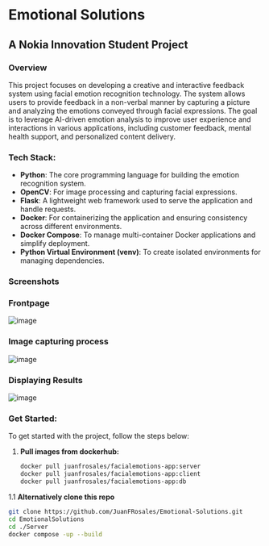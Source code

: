 # Emotional Solutions
## A Nokia Innovation Student Project

### Overview
This project focuses on developing a creative and interactive feedback system using facial emotion recognition technology. The system allows users to provide feedback in a non-verbal manner by capturing a picture and analyzing the emotions conveyed through facial expressions. The goal is to leverage AI-driven emotion analysis to improve user experience and interactions in various applications, including customer feedback, mental health support, and personalized content delivery.

### Tech Stack:
- **Python**: The core programming language for building the emotion recognition system.
- **OpenCV**: For image processing and capturing facial expressions.
- **Flask**: A lightweight web framework used to serve the application and handle requests.
- **Docker**: For containerizing the application and ensuring consistency across different environments.
- **Docker Compose**: To manage multi-container Docker applications and simplify deployment.
- **Python Virtual Environment (venv)**: To create isolated environments for managing dependencies.

### Screenshots


### Frontpage
![image](/screenshots/frontpage.png)

### Image capturing process
![image](/screenshots/process.png)

### Displaying Results

![image](/screenshots/results.png)

### Get Started:
To get started with the project, follow the steps below:

1. **Pull images from dockerhub:**

   ```bash
   docker pull juanfrosales/facialemotions-app:server
   docker pull juanfrosales/facialemotions-app:client
   docker pull juanfrosales/facialemotions-app:db
   

1.1 **Alternatively clone this repo**

   ```bash
   git clone https://github.com/JuanFRosales/Emotional-Solutions.git
   cd EmotionalSolutions
   cd ./Server
   docker compose -up --build
   ````
